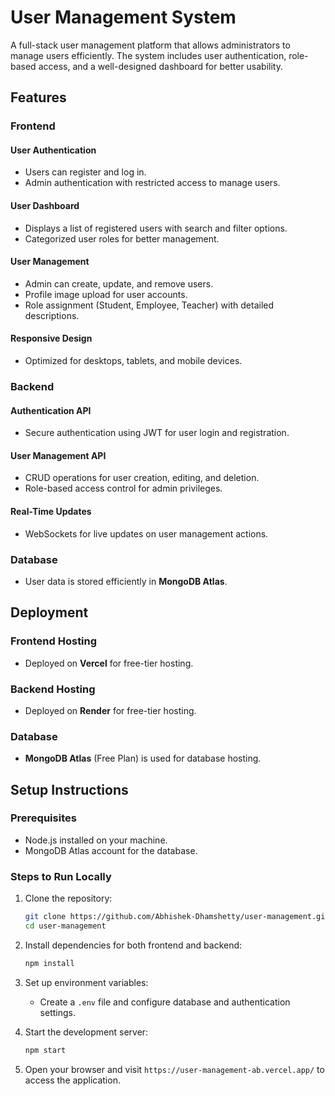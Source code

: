 # User Management System
A full-stack user management platform that allows administrators to manage users efficiently. The system includes user authentication, role-based access, and a well-designed dashboard for better usability.

## Features

### Frontend
#### User Authentication
- Users can register and log in.
- Admin authentication with restricted access to manage users.

#### User Dashboard
- Displays a list of registered users with search and filter options.
- Categorized user roles for better management.

#### User Management
- Admin can create, update, and remove users.
- Profile image upload for user accounts.
- Role assignment (Student, Employee, Teacher) with detailed descriptions.

#### Responsive Design
- Optimized for desktops, tablets, and mobile devices.

### Backend
#### Authentication API
- Secure authentication using JWT for user login and registration.

#### User Management API
- CRUD operations for user creation, editing, and deletion.
- Role-based access control for admin privileges.

#### Real-Time Updates
- WebSockets for live updates on user management actions.

### Database
- User data is stored efficiently in **MongoDB Atlas**.

## Deployment

### Frontend Hosting
- Deployed on **Vercel** for free-tier hosting.

### Backend Hosting
- Deployed on **Render** for free-tier hosting.

### Database
- **MongoDB Atlas** (Free Plan) is used for database hosting.

## Setup Instructions

### Prerequisites
- Node.js installed on your machine.
- MongoDB Atlas account for the database.

### Steps to Run Locally
1. Clone the repository:
   ```sh
   git clone https://github.com/Abhishek-Dhamshetty/user-management.git
   cd user-management
   ```
2. Install dependencies for both frontend and backend:
   ```sh
   npm install
   ```
3. Set up environment variables:
   - Create a `.env` file and configure database and authentication settings.

4. Start the development server:
   ```sh
   npm start
   ```

5. Open your browser and visit `https://user-management-ab.vercel.app/` to access the application.


